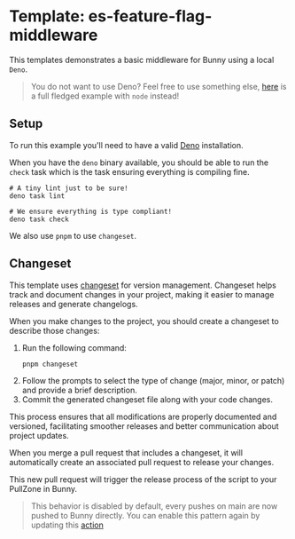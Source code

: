 # Template: es-feature-flag-middleware

This templates demonstrates a basic middleware for Bunny using a local `Deno`.

> You do not want to use Deno? Feel free to use something else, [here](https://bunny.net) is a full
> fledged example with `node` instead!

## Setup

To run this example you'll need to have a valid
[Deno](https://docs.deno.com/runtime/manual/getting_started/installation/) installation.

When you have the `deno` binary available, you should be able to run the `check`
task which is the task ensuring everything is compiling fine.

```
# A tiny lint just to be sure!
deno task lint

# We ensure everything is type compliant!
deno task check
```

We also use `pnpm` to use `changeset`.

## Changeset

This template uses [changeset](https://github.com/changesets/changesets) for 
version management. Changeset helps track and document changes in your project, 
making it easier to manage releases and generate changelogs.

When you make changes to the project, you should create a changeset to describe
those changes:

1. Run the following command:
   ```
   pnpm changeset
   ```
2. Follow the prompts to select the type of change (major, minor, or patch) and provide a brief description.
3. Commit the generated changeset file along with your code changes.

This process ensures that all modifications are properly documented and 
versioned, facilitating smoother releases and better communication about 
project updates.

When you merge a pull request that includes a changeset, it will automatically 
create an associated pull request to release your changes. 

This new pull request will trigger the release process of the script to your
PullZone in Bunny.

> This behavior is disabled by default, every pushes on main are now pushed to
> Bunny directly.
> You can enable this pattern again by updating this
> [action](./.github/workflows/on-merge.yml)
